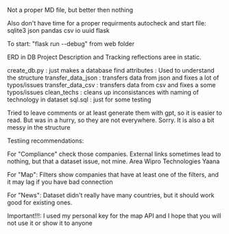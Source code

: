 Not a proper MD file, but better then nothing

Also don't have time for a proper requirments autocheck and start file:
sqlite3
json
pandas
csv
io
uuid
flask

To start: "flask run --debug" from web folder

ERD in DB
Project Description and Tracking reflections aree in static.

create_db.py : just makes a database
find attributes : Used to understand the structure
transfer_data_json : transfers data from json and fixes a lot of typos/issues
transfer_data_csv : transfers data from csv and fixes a some typos/issues
clean_techs : cleans up inconsistances with naming of technology in dataset
sql.sql : just for some testing


Tried to leave comments or at least generate them with gpt, so it is easier to read. But was in a hurry, so they are not everywhere. Sorry. It is also a bit messy in the structure

Testiing recommendations:

For "Compliance" check those companies. External links sometimes lead to nothing, but that a dataset issue, not mine.
Area
Wipro Technologies
Yaana

For "Map":
Filters show companies that have at least one of the filters, and it may lag if you have bad connection

For "News":
Dataset didn't really have many countries, but it should work good for existing ones.

Important!!!:
I used my personal key for the map API and I hope that you will not use it or show it to anyone